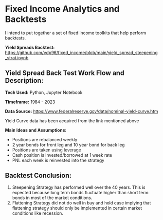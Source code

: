 # Fixed Income Analytics and Backtests
I intend to put together a set of fixed income toolkits that help perform backtests.

**Yield Spreads Backtest:** https://github.com/vdp96/fixed_income/blob/main/yield_spread_steepening_strat.ipynb


## Yield Spread Back Test Work Flow and Description:

**Tech Used:** Python, Jupyter Notebook

**Timeframe:** 1984 - 2023

**Data Source:** https://www.federalreserve.gov/data/nominal-yield-curve.htm

Yield Curve data has been acquired from the link mentioned above

**Main Ideas and Assumptions:** 
- Positions are rebalanced weekly
- 2 year bonds for front leg and 10 year bond for back leg
- Positions are taken using leverage
- Cash position is invested/borrowed at 1 week rate
- PNL each week is reinvested into the strategy

## Backtest Conclusion:
1. Steepening Strategy has performed well over the 40 years. This is expected because long term bonds fluctuate higher than short term bonds in most of the market conditions.   
2. Flattening Strategy did not do well in buy and hold case implying that flattening strategy should only be implemented in certain market conditions like recession.